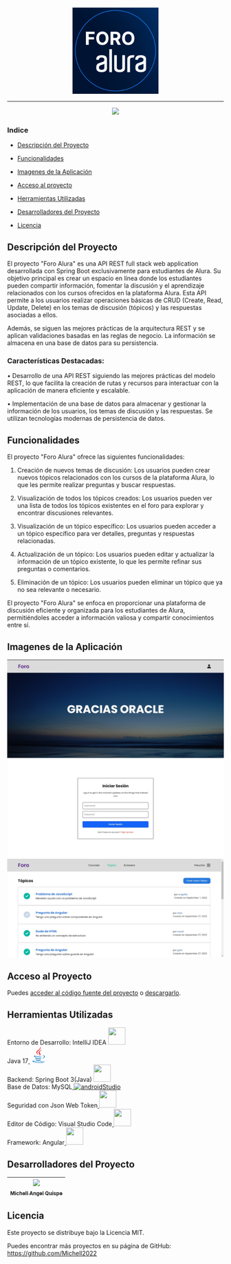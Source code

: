 <p align="center">
  <img src="https://github.com/Michell2022/challenge-2023-foro-alura/blob/main/imagenes/foro%20alura.png?raw=true" width="200px" alt="Logo de GlicoCare">
</p>

<hr>
 
<p align="center">
   <img src="http://img.shields.io/static/v1?label=STATUS&message=PROYECTO%20TERMINADO&color=RED&style=for-the-badge"/>
</p>

### Indice

- [Descripción del Proyecto](#descripción-del-proyecto)

- [Funcionalidades](#funcionalidades)

- [Imagenes de la Aplicación](#imagenes-de-la-aplicación)

- [Acceso al proyecto](#acceso-al-proyecto)

- [Herramientas Utilizadas](#herramientas-utilizadas)

- [Desarrolladores del Proyecto](#desarrolladores-del-proyecto)

- [Licencia](#licencia)

 
## Descripción del Proyecto 

El proyecto "Foro Alura" es una API REST full stack web application desarrollada con Spring Boot exclusivamente para estudiantes de Alura. Su objetivo principal es crear un espacio en línea donde los estudiantes pueden compartir información, fomentar la discusión y el aprendizaje relacionados con los cursos ofrecidos en la plataforma Alura. Esta API permite a los usuarios realizar operaciones básicas de CRUD (Create, Read, Update, Delete) en los temas de discusión (tópicos) y las respuestas asociadas a ellos.

Además, se siguen las mejores prácticas de la arquitectura REST y se aplican validaciones basadas en las reglas de negocio. La información se almacena en una base de datos para su persistencia.

### Características Destacadas:

• Desarrollo de una API REST siguiendo las mejores prácticas del modelo REST, lo que facilita la creación de rutas y recursos para interactuar con la aplicación de manera eficiente y escalable.

• Implementación de una base de datos para almacenar y gestionar la información de los usuarios, los temas de discusión y las respuestas. Se utilizan tecnologías modernas de persistencia de datos.

## Funcionalidades

El proyecto "Foro Alura" ofrece las siguientes funcionalidades:

1.  Creación de nuevos temas de discusión: Los usuarios pueden crear nuevos tópicos relacionados con los cursos de la plataforma Alura, lo que les permite realizar preguntas y buscar respuestas.

2.  Visualización de todos los tópicos creados: Los usuarios pueden ver una lista de todos los tópicos existentes en el foro para explorar y encontrar discusiones relevantes.

3.  Visualización de un tópico específico: Los usuarios pueden acceder a un tópico específico para ver detalles, preguntas y respuestas relacionadas.

4.  Actualización de un tópico: Los usuarios pueden editar y actualizar la información de un tópico existente, lo que les permite refinar sus preguntas o comentarios.

5.  Eliminación de un tópico: Los usuarios pueden eliminar un tópico que ya no sea relevante o necesario.

El proyecto "Foro Alura" se enfoca en proporcionar una plataforma de discusión eficiente y organizada para los estudiantes de Alura, permitiéndoles acceder a información valiosa y compartir conocimientos entre sí.


## Imagenes de la Aplicación
<img src="https://github.com/Michell2022/challenge-2023-foro-alura/blob/main/imagenes/home.jpg?raw=true"/>

<img src="https://github.com/Michell2022/challenge-2023-foro-alura/blob/main/imagenes/inicio%20de%20sesion.jpg?raw=true"/>

<img src="https://github.com/Michell2022/challenge-2023-foro-alura/blob/main/imagenes/topics.jpg?raw=true"/>

## Acceso al Proyecto
Puedes [acceder al código fuente del proyecto](https://github.com/Michell2022/challenge-2023-foro-alura) o [descargarlo](https://github.com/Michell2022/challenge-2023-foro-alura/archive/refs/heads/main.zip).



## Herramientas Utilizadas

<div>
 <span>Entorno de Desarrollo: IntelliJ IDEA</span> <a href="https://www.jetbrains.com/es-es/idea/" target="_blank"> <img src="https://cdn.icon-icons.com/icons2/3053/PNG/512/intellij_alt_macos_bigsur_icon_190060.png" width="40" height="40"/> </a>
</div>

<div>
  <span>Java 17<a href="https://www.java.com" target="_blank"> <img src="https://raw.githubusercontent.com/devicons/devicon/master/icons/java/java-original.svg" alt="java" width="40" height="40"/> </a> </span>
</div>

<div>
  <span>Backend: Spring Boot 3(Java)</span> <a href="https://spring.io/" target="_blank"> <img src="https://img.icons8.com/color/48/000000/spring-logo.png" width="40" height="40"/> </a>
</div> 

<div>
  <span>Base de Datos: MySQL<a href="https://www.mysql.com/products/workbench/" target="_blank"> <img src="https://d4.alternativeto.net/YVNKXsvANZ7YmeMWyllos-iWZqQYLlayYQdfb708d0o/rs:fill:280:280:0/g:ce:0:0/YWJzOi8vZGlzdC9pY29ucy9teXNxbC1jb21tdW5pdHktZWRpdGlvbl8xNTUzMjYucG5n.png" alt="androidStudio" width="40" height="40"/> </a></span>
</div>

<div>
  <span>Seguridad con Json Web Token<a href="https://jwt.io/" target="_blank"> <img src="https://seeklogo.com/images/J/jwt-logo-65D86B4640-seeklogo.com.png" width="40" height="40"/> </a></span>
</div>

<div>
  <span>Editor de Código: Visual Studio Code<a href="https://code.visualstudio.com/" target="_blank"> <img src="https://cdn.icon-icons.com/icons2/3053/PNG/512/microsoft_visual_studio_code_alt_macos_bigsur_icon_189954.png" width="40" height="40"/> </a></span>
</div>

<div>
  <span>Framework: Angular<a href="https://angular.io/" target="_blank"> <img src="https://cdn.icon-icons.com/icons2/2107/PNG/512/file_type_angular_icon_130754.png" width="40" height="40"/> </a></span>
</div>


## Desarrolladores del Proyecto

| [<img src="https://avatars.githubusercontent.com/u/116586325?v=4" width=115><br><sub>Michell Angel Quispe</sub>](https://github.com/Michell2022) |
| :---: |


## Licencia
Este proyecto se distribuye bajo la Licencia MIT.

Puedes encontrar más proyectos en su página de GitHub: https://github.com/Michell2022
